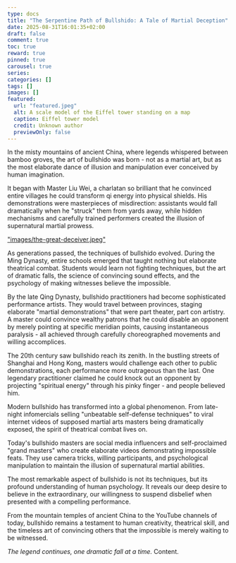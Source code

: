 ```yaml
---
type: docs 
title: "The Serpentine Path of Bullshido: A Tale of Martial Deception"
date: 2025-08-31T16:01:35+02:00
draft: false
comment: true
toc: true
reward: true
pinned: true
carousel: true
series:
categories: []
tags: []
images: []
featured:
  url: "featured.jpeg"
  alt: A scale model of the Eiffel tower standing on a map
  caption: Eiffel tower model
  credit: Unknown author
  previewOnly: false
---
```



In the misty mountains of ancient China, where legends whispered between bamboo groves, the art of bullshido was born - not as a martial art, but as the most elaborate dance of illusion and manipulation ever conceived by human imagination.
<!--more-->

It began with Master Liu Wei, a charlatan so brilliant that he convinced entire villages he could transform qi energy into physical shields. His demonstrations were masterpieces of misdirection: assistants would fall dramatically when he "struck" them from yards away, while hidden mechanisms and carefully trained performers created the illusion of supernatural martial prowess.

[ "images/the-great-deceiver.jpeg"](images/the-great-deceiver.jpeg)

As generations passed, the techniques of bullshido evolved. During the Ming Dynasty, entire schools emerged that taught nothing but elaborate theatrical combat. Students would learn not fighting techniques, but the art of dramatic falls, the science of convincing sound effects, and the psychology of making witnesses believe the impossible.

By the late Qing Dynasty, bullshido practitioners had become sophisticated performance artists. They would travel between provinces, staging elaborate "martial demonstrations" that were part theater, part con artistry. A master could convince wealthy patrons that he could disable an opponent by merely pointing at specific meridian points, causing instantaneous paralysis - all achieved through carefully choreographed movements and willing accomplices.

The 20th century saw bullshido reach its zenith. In the bustling streets of Shanghai and Hong Kong, masters would challenge each other to public demonstrations, each performance more outrageous than the last. One legendary practitioner claimed he could knock out an opponent by projecting "spiritual energy" through his pinky finger - and people believed him.

Modern bullshido has transformed into a global phenomenon. From late-night infomercials selling "unbeatable self-defense techniques" to viral internet videos of supposed martial arts masters being dramatically exposed, the spirit of theatrical combat lives on.

Today's bullshido masters are social media influencers and self-proclaimed "grand masters" who create elaborate videos demonstrating impossible feats. They use camera tricks, willing participants, and psychological manipulation to maintain the illusion of supernatural martial abilities.

The most remarkable aspect of bullshido is not its techniques, but its profound understanding of human psychology. It reveals our deep desire to believe in the extraordinary, our willingness to suspend disbelief when presented with a compelling performance.

From the mountain temples of ancient China to the YouTube channels of today, bullshido remains a testament to human creativity, theatrical skill, and the timeless art of convincing others that the impossible is merely waiting to be witnessed.

*The legend continues, one dramatic fall at a time.*
Content.
